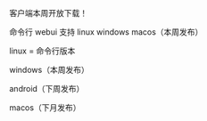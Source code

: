 客户端本周开放下载！

命令行 webui 支持 linux windows macos（本周发布）

linux = 命令行版本

windows（本周发布）

android（下周发布）

macos（下月发布）
